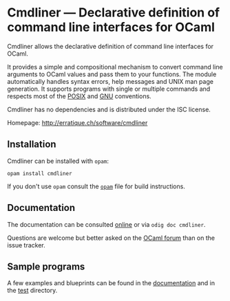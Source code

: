 Cmdliner — Declarative definition of command line interfaces for OCaml
======================================================================

Cmdliner allows the declarative definition of command line interfaces
for OCaml.

It provides a simple and compositional mechanism to convert command
line arguments to OCaml values and pass them to your functions. The
module automatically handles syntax errors, help messages and UNIX man
page generation. It supports programs with single or multiple commands
and respects most of the [POSIX] and [GNU] conventions.

Cmdliner has no dependencies and is distributed under the ISC license.

Homepage: <http://erratique.ch/software/cmdliner>

[POSIX]: http://pubs.opengroup.org/onlinepubs/009695399/basedefs/xbd_chap12.html
[GNU]: http://www.gnu.org/software/libc/manual/html_node/Argument-Syntax.html

## Installation

Cmdliner can be installed with `opam`:

    opam install cmdliner

If you don't use `opam` consult the [`opam`](opam) file for build
instructions.

## Documentation

The documentation can be consulted [online] or via `odig doc cmdliner`.

Questions are welcome but better asked on the [OCaml forum] than on the
issue tracker.

[online]: http://erratique.ch/software/cmdliner/doc/
[OCaml forum]: https://discuss.ocaml.org/

## Sample programs

A few examples and blueprints can be found in the
[documentation][online] and in the [test](test/) directory.
